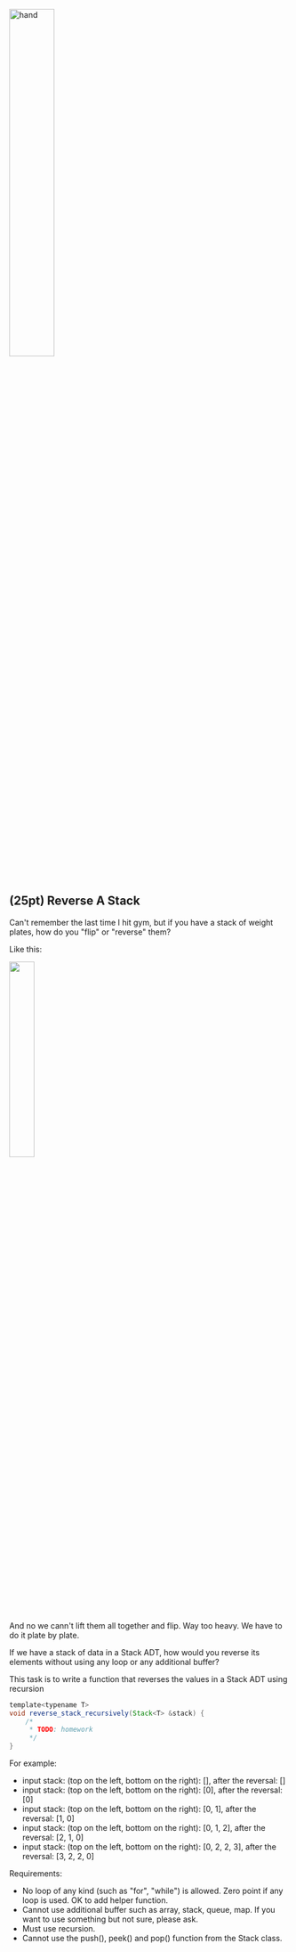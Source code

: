 <img src="https://user-images.githubusercontent.com/252020/169448091-798c207a-ee2e-44e7-a42a-9b33552fbcb1.png"
     alt="hand"
     width="40%" />

## (25pt) Reverse A Stack

Can't remember the last time I hit gym, but if you have a stack of weight plates, how do you "flip" or "reverse" them? 

Like this:

<img src="https://user-images.githubusercontent.com/252020/169448681-0d76f78c-a9e7-4c9b-a30c-396c90968f42.png" width="30%">

And no we cann't lift them all together and flip. Way too heavy. We have to do it plate by plate.

If we have a stack of data in a Stack ADT, how would you reverse its elements without using any loop or any additional buffer?

This task is to write a function that reverses the values in a Stack ADT using recursion

```java
template<typename T>
void reverse_stack_recursively(Stack<T> &stack) {
    /*
     * TODO: homework
     */
}
```

For example:

* input stack: (top on the left, bottom on the right): [], after the reversal: []
* input stack: (top on the left, bottom on the right): [0], after the reversal: [0]
* input stack: (top on the left, bottom on the right): [0, 1], after the reversal: [1, 0]
* input stack: (top on the left, bottom on the right): [0, 1, 2], after the reversal: [2, 1, 0]
* input stack: (top on the left, bottom on the right): [0, 2, 2, 3], after the reversal: [3, 2, 2, 0]


Requirements:

- No loop of any kind (such as "for", "while") is allowed. Zero point if any loop is used. OK to add helper function.
- Cannot use additional buffer such as array, stack, queue, map. If you want to use something but not sure, please ask.
- Must use recursion.
- Cannot use the push(), peek() and pop() function from the Stack class.

